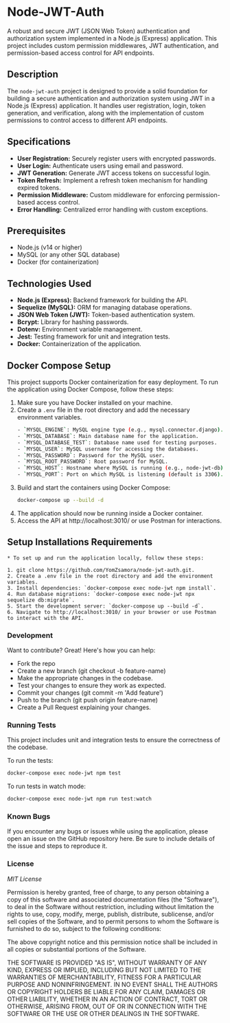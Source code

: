 # Node-JWT-Auth

A robust and secure JWT (JSON Web Token) authentication and authorization system implemented in a Node.js (Express) application. This project includes custom permission middlewares, JWT authentication, and permission-based access control for API endpoints.

## Description

The `node-jwt-auth` project is designed to provide a solid foundation for building a secure authentication and authorization system using JWT in a Node.js (Express) application. It handles user registration, login, token generation, and verification, along with the implementation of custom permissions to control access to different API endpoints.

## Specifications

- **User Registration:** Securely register users with encrypted passwords.
- **User Login:** Authenticate users using email and password.
- **JWT Generation:** Generate JWT access tokens on successful login.
- **Token Refresh:** Implement a refresh token mechanism for handling expired tokens.
- **Permission Middleware:** Custom middleware for enforcing permission-based access control.
- **Error Handling:** Centralized error handling with custom exceptions.

## Prerequisites

- Node.js (v14 or higher)
- MySQL (or any other SQL database)
- Docker (for containerization)

## Technologies Used 

- **Node.js (Express):** Backend framework for building the API.
- **Sequelize (MySQL):** ORM for managing database operations.
- **JSON Web Token (JWT):** Token-based authentication system.
- **Bcrypt:** Library for hashing passwords.
- **Dotenv:** Environment variable management.
- **Jest:** Testing framework for unit and integration tests.
- **Docker:** Containerization of the application.

## Docker Compose Setup

This project supports Docker containerization for easy deployment. To run the application using Docker Compose, follow these steps:

1. Make sure you have Docker installed on your machine.
2. Create a `.env` file in the root directory and add the necessary environment variables.
    ```sh
    - `MYSQL_ENGINE`: MySQL engine type (e.g., mysql.connector.django).
    - `MYSQL_DATABASE`: Main database name for the application.
    - `MYSQL_DATABASE_TEST`: Database name used for testing purposes.
    - `MYSQL_USER`: MySQL username for accessing the databases.
    - `MYSQL_PASSWORD`: Password for the MySQL user.
    - `MYSQL_ROOT_PASSWORD`: Root password for MySQL.
    - `MYSQL_HOST`: Hostname where MySQL is running (e.g., node-jwt-db).
    - `MYSQL_PORT`: Port on which MySQL is listening (default is 3306).
    ```
3. Build and start the containers using Docker Compose:
    ```sh
    docker-compose up --build -d
    ```
4. The application should now be running inside a Docker container.
5. Access the API at http://localhost:3010/ or use Postman for interactions.

## Setup Installations Requirements

    * To set up and run the application locally, follow these steps:

    1. git clone https://github.com/YomZsamora/node-jwt-auth.git.
    2. Create a .env file in the root directory and add the environment variables.
    3. Install dependencies: `docker-compose exec node-jwt npm install`.
    4. Run database migrations: `docker-compose exec node-jwt npx sequelize db:migrate`.
    5. Start the development server: `docker-compose up --build -d`.
    6. Navigate to http://localhost:3010/ in your browser or use Postman to interact with the API.

### Development

Want to contribute? Great! Here's how you can help:

- Fork the repo
- Create a new branch (git checkout -b feature-name)
- Make the appropriate changes in the codebase.
- Test your changes to ensure they work as expected.
- Commit your changes (git commit -m 'Add feature')
- Push to the branch (git push origin feature-name)
- Create a Pull Request explaining your changes.

### Running Tests

This project includes unit and integration tests to ensure the correctness of the codebase.

To run the tests:
```sh
docker-compose exec node-jwt npm test
```
To run tests in watch mode:
```sh
docker-compose exec node-jwt npm run test:watch
```

### Known Bugs

If you encounter any bugs or issues while using the application, please open an issue on the GitHub repository here. Be sure to include details of the issue and steps to reproduce it.

### License

*MIT License*

Permission is hereby granted, free of charge, to any person obtaining a copy of this software and associated documentation files (the "Software"), to deal in the Software without restriction, including without limitation the rights to use, copy, modify, merge, publish, distribute, sublicense, and/or sell copies of the Software, and to permit persons to whom the Software is furnished to do so, subject to the following conditions:

The above copyright notice and this permission notice shall be included in all copies or substantial portions of the Software.

THE SOFTWARE IS PROVIDED "AS IS", WITHOUT WARRANTY OF ANY KIND, EXPRESS OR IMPLIED, INCLUDING BUT NOT LIMITED TO THE WARRANTIES OF MERCHANTABILITY, FITNESS FOR A PARTICULAR PURPOSE AND NONINFRINGEMENT. IN NO EVENT SHALL THE AUTHORS OR COPYRIGHT HOLDERS BE LIABLE FOR ANY CLAIM, DAMAGES OR OTHER LIABILITY, WHETHER IN AN ACTION OF CONTRACT, TORT OR OTHERWISE, ARISING FROM, OUT OF OR IN CONNECTION WITH THE SOFTWARE OR THE USE OR OTHER DEALINGS IN THE SOFTWARE.
